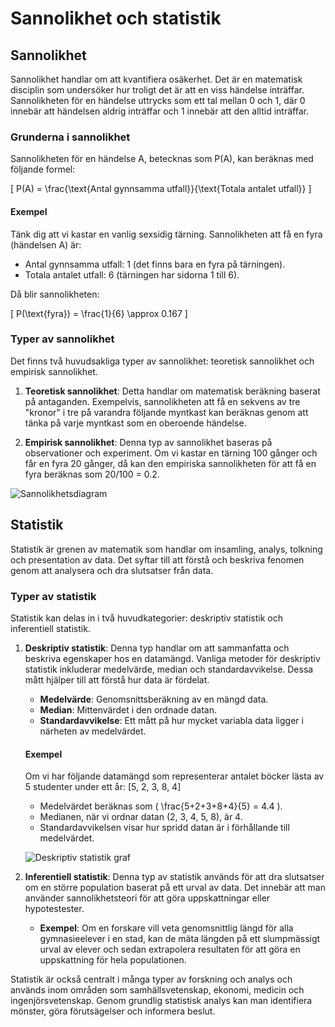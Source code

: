# Sannolikhet och statistik

## Sannolikhet

Sannolikhet handlar om att kvantifiera osäkerhet. Det är en matematisk disciplin som undersöker hur troligt det är att en viss händelse inträffar. Sannolikheten för en händelse uttrycks som ett tal mellan 0 och 1, där 0 innebär att händelsen aldrig inträffar och 1 innebär att den alltid inträffar. 

### Grunderna i sannolikhet

Sannolikheten för en händelse A, betecknas som P(A), kan beräknas med följande formel:

\[ P(A) = \frac{\text{Antal gynnsamma utfall}}{\text{Totala antalet utfall}} \]

#### Exempel

Tänk dig att vi kastar en vanlig sexsidig tärning. Sannolikheten att få en fyra (händelsen A) är:

- Antal gynnsamma utfall: 1 (det finns bara en fyra på tärningen).
- Totala antalet utfall: 6 (tärningen har sidorna 1 till 6).

Då blir sannolikheten:

\[ P(\text{fyra}) = \frac{1}{6} \approx 0.167 \]

### Typer av sannolikhet

Det finns två huvudsakliga typer av sannolikhet: teoretisk sannolikhet och empirisk sannolikhet.

1. **Teoretisk sannolikhet**: Detta handlar om matematisk beräkning baserat på antaganden. Exempelvis, sannolikheten att få en sekvens av tre "kronor" i tre på varandra följande myntkast kan beräknas genom att tänka på varje myntkast som en oberoende händelse.

2. **Empirisk sannolikhet**: Denna typ av sannolikhet baseras på observationer och experiment. Om vi kastar en tärning 100 gånger och får en fyra 20 gånger, då kan den empiriska sannolikheten för att få en fyra beräknas som 20/100 = 0.2.

![Sannolikhetsdiagram](https://example.com/sannolikhetsdiagram)

## Statistik

Statistik är grenen av matematik som handlar om insamling, analys, tolkning och presentation av data. Det syftar till att förstå och beskriva fenomen genom att analysera och dra slutsatser från data.

### Typer av statistik

Statistik kan delas in i två huvudkategorier: deskriptiv statistik och inferentiell statistik.

1. **Deskriptiv statistik**: Denna typ handlar om att sammanfatta och beskriva egenskaper hos en datamängd. Vanliga metoder för deskriptiv statistik inkluderar medelvärde, median och standardavvikelse. Dessa mått hjälper till att förstå hur data är fördelat.

   - **Medelvärde**: Genomsnittsberäkning av en mängd data.
   - **Median**: Mittenvärdet i den ordnade datan.
   - **Standardavvikelse**: Ett mått på hur mycket variabla data ligger i närheten av medelvärdet.

   #### Exempel

   Om vi har följande datamängd som representerar antalet böcker lästa av 5 studenter under ett år: [5, 2, 3, 8, 4]
   
   - Medelvärdet beräknas som \( \frac{5+2+3+8+4}{5} = 4.4 \).
   - Medianen, när vi ordnar datan (2, 3, 4, 5, 8), är 4.
   - Standardavvikelsen visar hur spridd datan är i förhållande till medelvärdet.

   ![Deskriptiv statistik graf](https://example.com/deskriptiv_statistik_graf)

2. **Inferentiell statistik**: Denna typ av statistik används för att dra slutsatser om en större population baserat på ett urval av data. Det innebär att man använder sannolikhetsteori för att göra uppskattningar eller hypotestester.  

   - **Exempel**: Om en forskare vill veta genomsnittlig längd för alla gymnasieelever i en stad, kan de mäta längden på ett slumpmässigt urval av elever och sedan extrapolera resultaten för att göra en uppskattning för hela populationen.

Statistik är också centralt i många typer av forskning och analys och används inom områden som samhällsvetenskap, ekonomi, medicin och ingenjörsvetenskap. Genom grundlig statistisk analys kan man identifiera mönster, göra förutsägelser och informera beslut.